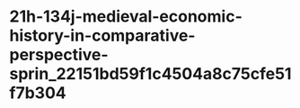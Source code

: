 # 21h-134j-medieval-economic-history-in-comparative-perspective-sprin_22151bd59f1c4504a8c75cfe51f7b304